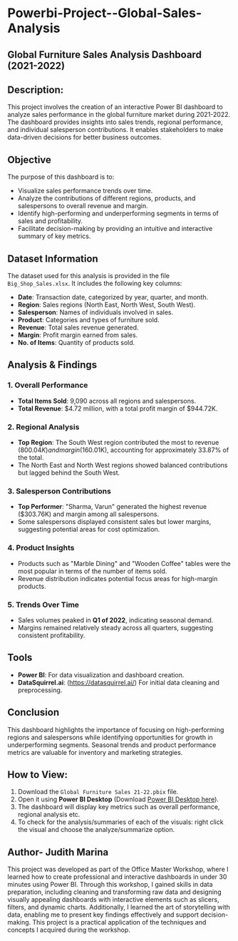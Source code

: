 # Powerbi-Project--Global-Sales-Analysis

## Global Furniture Sales Analysis Dashboard (2021-2022)

## Description:
This project involves the creation of an interactive Power BI dashboard to analyze sales performance in the global furniture market during 2021-2022. The dashboard provides insights into sales trends, regional performance, and individual salesperson contributions. It enables stakeholders to make data-driven decisions for better business outcomes.

## Objective
The purpose of this dashboard is to:
- Visualize sales performance trends over time.
- Analyze the contributions of different regions, products, and salespersons to overall revenue and margin.
- Identify high-performing and underperforming segments in terms of sales and profitability.
- Facilitate decision-making by providing an intuitive and interactive summary of key metrics.

## Dataset Information
The dataset used for this analysis is provided in the file `Big_Shop_Sales.xlsx`. It includes the following key columns:
- **Date**: Transaction date, categorized by year, quarter, and month.
- **Region**: Sales regions (North East, North West, South West).
- **Salesperson**: Names of individuals involved in sales.
- **Product**: Categories and types of furniture sold.
- **Revenue**: Total sales revenue generated.
- **Margin**: Profit margin earned from sales.
- **No. of Items**: Quantity of products sold.

## Analysis & Findings
### 1. **Overall Performance**
- **Total Items Sold**: 9,090 across all regions and salespersons.
- **Total Revenue**: $4.72 million, with a total profit margin of $944.72K.
  
### 2. **Regional Analysis**
- **Top Region**: The South West region contributed the most to revenue ($800.04K) and margin ($160.01K), accounting for approximately 33.87% of the total.
- The North East and North West regions showed balanced contributions but lagged behind the South West.

### 3. **Salesperson Contributions**
- **Top Performer**: "Sharma, Varun" generated the highest revenue ($303.76K) and margin among all salespersons.
- Some salespersons displayed consistent sales but lower margins, suggesting potential areas for cost optimization.

### 4. **Product Insights**
- Products such as "Marble Dining" and "Wooden Coffee" tables were the most popular in terms of the number of items sold.
- Revenue distribution indicates potential focus areas for high-margin products.

### 5. **Trends Over Time**
- Sales volumes peaked in **Q1 of 2022**, indicating seasonal demand.
- Margins remained relatively steady across all quarters, suggesting consistent profitability.


## Tools 
- **Power BI**: For data visualization and dashboard creation.
- **DataSquirrel.ai**: (https://datasquirrel.ai/) For initial data cleaning and preprocessing.

## Conclusion
This dashboard highlights the importance of focusing on high-performing regions and salespersons while identifying opportunities for growth in underperforming segments. Seasonal trends and product performance metrics are valuable for inventory and marketing strategies.

## How to View:
1. Download the `Global Furniture Sales 21-22.pbix` file.
2. Open it using **Power BI Desktop** (Download [Power BI Desktop here](https://powerbi.microsoft.com/en-us/desktop/)).
3. The dashboard will display key metrics such as overall performance, regional analysis etc.
4. To check for the analysis/summaries of each of the visuals: right click the visual and choose the analyze/summarize option.


## Author- Judith Marina
This project was developed as part of the Office Master Workshop, where I learned how to create professional and interactive dashboards in under 30 minutes using Power BI. Through this workshop, I gained skills in data preparation, including cleaning and transforming raw data and designing visually appealing dashboards with interactive elements such as slicers, filters, and dynamic charts. Additionally, I learned the art of storytelling with data, enabling me to present key findings effectively and support decision-making. This project is a practical application of the techniques and concepts I acquired during the workshop.



